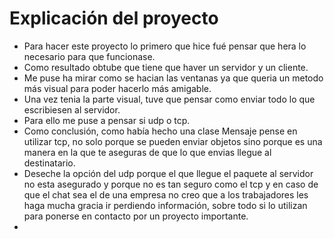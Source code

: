# Explicación del proyecto
- Para hacer este proyecto lo primero que hice fué pensar que hera lo necesario para que funcionase.
- Como resultado obtube que tiene que haver un servidor y un cliente.
- Me puse ha mirar como se hacian las ventanas ya que queria un metodo más visual para poder hacerlo más amigable.
- Una vez tenia la parte visual, tuve que pensar como enviar todo lo que escribiesen al servidor.
- Para ello me puse a pensar si udp o tcp.
- Como conclusión, como había hecho una clase Mensaje pense en utilizar tcp, no solo porque se pueden enviar objetos sino porque es una manera en la que te aseguras de que lo que envias llegue al destinatario.
- Deseche la opción del udp porque el que llegue el paquete al servidor no esta asegurado y porque no es tan seguro como el tcp y en caso de que el chat sea el de una empresa no creo que a los trabajadores les haga mucha gracia ir perdiendo información, sobre todo si lo utilizan para ponerse en contacto por un proyecto importante.
- 
